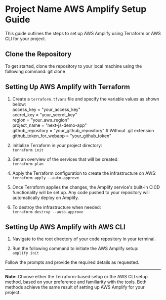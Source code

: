 # Project Name AWS Amplify Setup Guide

This guide outlines the steps to set up AWS Amplify using Terraform or AWS CLI for your project.

## Clone the Repository
To get started, clone the repository to your local machine using the following command:
git clone <repository URL>


## Setting Up AWS Amplify with Terraform

1. Create a `terraform.tfvars` file and specify the variable values as shown below: <br>
access_key = "your_access_key" <br>
secret_key = "your_secret_key" <br>
region = "your_aws_region" <br>
project_name = "next-js-demo-app" <br>
github_repository = "your_github_repository" # Without .git extension <br>
github_token_for_webapp = "your_github_token" 

2. Initialize Terraform in your project directory: <br>
`terraform init`

3. Get an overview of the services that will be created: <br>
`terraform plan`

4. Apply the Terraform configuration to create the infrastructure on AWS: <br>
`terraform apply --auto-approve`

5. Once Terraform applies the changes, the Amplify service's built-in CICD functionality will be set up. Any code pushed to your repository will automatically deploy on Amplify.

6. To destroy the infrastructure when needed: <br>
`terraform destroy --auto-approve`

## Setting Up AWS Amplify with AWS CLI

1. Navigate to the root directory of your code repository in your terminal.

2. Run the following command to initiate the AWS Amplify setup: <br>
`amplify init`

Follow the prompts and provide the required details as requested.

---

**Note:** Choose either the Terraform-based setup or the AWS CLI setup method, based on your preference and familiarity with the tools. Both methods achieve the same result of setting up AWS Amplify for your project.
